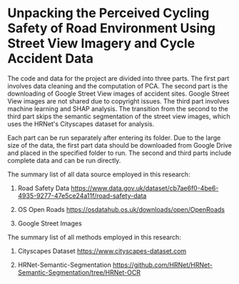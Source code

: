# Unpacking the Perceived Cycling Safety of Road Environment Using Street View Imagery and Cycle Accident Data



The code and data for the project are divided into three parts. The first part involves data cleaning and the computation of PCA. The second part is the downloading of Google Street View images of accident sites. Google Street View images are not shared due to copyright issues. The third part involves machine learning and SHAP analysis. The transition from the second to the third part skips the semantic segmentation of the street view images, which uses the HRNet's Cityscapes dataset for analysis.

Each part can be run separately after entering its folder. Due to the large size of the data, the first part data should be downloaded from Google Drive and placed in the specified folder to run. The second and third parts include complete data and can be run directly.


The summary list of all data source employed in this research:

1. Road Safety Data
https://www.data.gov.uk/dataset/cb7ae6f0-4be6-4935-9277-47e5ce24a11f/road-safety-data

2. OS Open Roads
https://osdatahub.os.uk/downloads/open/OpenRoads

3. Google Street Images

The summary list of all methods employed in this research:

1. Cityscapes Dataset
https://www.cityscapes-dataset.com

2. HRNet-Semantic-Segmentation
https://github.com/HRNet/HRNet-Semantic-Segmentation/tree/HRNet-OCR
